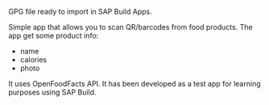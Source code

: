 GPG file ready to import in SAP Build Apps.

Simple app that allows you to scan QR/barcodes from food products.
The app get some product info:
- name
- calories
- photo

It uses OpenFoodFacts API.
It has been developed as a test app for learning purposes using SAP Build.
